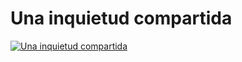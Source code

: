 # Una inquietud compartida

[![Una inquietud compartida](https://github.com/gofiodesign/coursera/assets/w1-v1-01.png)](https://github.com/gofiodesign/coursera/assets/w1-v1-01.mp4 "Una inquietud compartida")